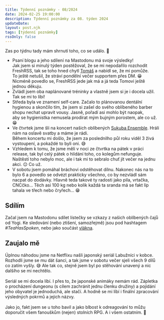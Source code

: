 ```yaml
---
title: Týdenní poznámky - 08/2024
date: 2024-02-25 19:00:00
description: Týdenní poznámky za 08. týden 2024
updateDate:
layout: post.njk 
tags: [týdenní poznámky]
rssOnly: false
---
```

Zas po týdnu tady mám shrnutí toho, co se událo. 🙂
- Psaní blogu a jeho sdílení na Mastodonu má svoje výsledky!<br>
Jak jsem si minulý týden postěžoval, že se mi nepodařilo rozchodit FreshRSS, tak se toho hned chytl [Tomáš](https://hachyderm.io/@def) a nabídl se, že mi pomůže. To ještě netušil, že stráví pondělní večer supportem přes DM. 😁
Nicméně povedlo se, FreshRSS jede jak má a já teda Tomovi ještě jednou děkuju. 
- Zvládl jsem oba naplánované tréninky a vlastně jsem si je i docela užil. Tak se mi to líbí! 
- Středa byla ve znamení self-care. Začalo to plánovanou dentální hygienou a skončilo tím, že jsem si zašel do svého oblíbeného barber shopu nechat upravit vousy. Jasně, pořadí asi mohlo být naopak, aby se hygienistka nemusela prodírat mým bujným porostem, ale co už. 😁
- Ve čtvrtek jsme šli na koncert našich oblíbených [Sukuba Ensemble](https://open.spotify.com/artist/7ISLlgW4NbneNiH2UxH9WB?si=Cyksq3vBQAS56A44cy5guA). Hráli nám na oslavě svatby a máme je rádi.<br>
Během koncertu mi došlo, že jsem za poslednilho půl roku viděl 3 živá vystoupení, a pokaždé to byli oni. 😅
- Vzhledem k tomu, že jsme měli v noci ze čtvrtka na pátek v práci release, tak byl celý pátek o hlídání toho, co kolegům nefunguje. Naštěstí toho nebylo moc, ale i tak mi to sebralo chuť jít večer na jednu akci. 😐 Co už.
- V sobotu jsem pomáhal bráchovi odstěhovat dílnu. Nakonec nás na to bylo 6 a povedlo se odvézt prakticky všechno, co by nezvládl sám nacpat do dodávky. Hlavně teda takové ty radosti jako pila, vrtačka, CNCčko… Těch asi 100 kg nebo kolik každá ta sranda má se fakt líp tahala ve třech nebo čryřech… 😁

## Sdílím

Začal jsem na Mastodonu sdílet lístečky se vzkazy z našich oblíbených čajů od Yogi. Ke sledování (nebo ztišení, samozřejmě) jsou pod hashtagem _#TeaHasSpoken_, nebo jako součást [vlákna](https://mastodon.gamedev.place/@muzzug/111956893659790315). 

## Zaujalo mě

Úplnou náhodou jsme na Netflixu našli japonský seriál Labužníci v kobce. Rozhodli jsme se mu dát šanci, a tak jsme v sobotu večer sjeli všech 9 dílů co zatím vyšly. 😅 Ale tak co, stejně jsem byl po stěhování unavený a nic dalšího se mi nechtělo.<br><br>
Seriál se mi docela líbí. I přes to, že japonské animáky nemám rád. Zápletka o procházení dungeonu (s cílem zachránit jednu členku družiny) a pojídání jeho obyvatel je jednoduchá, ale stačí. A hodně se mi líbí i finální zpracování výsledných pokrmů a jejich názvy.<br><br>
Jako jo, fakt jsem se u toho bavil a jako blbost k odreagování to můžu doporučit všem fanouškům (nejen) stolních RPG. A i všem ostatním. 🙂